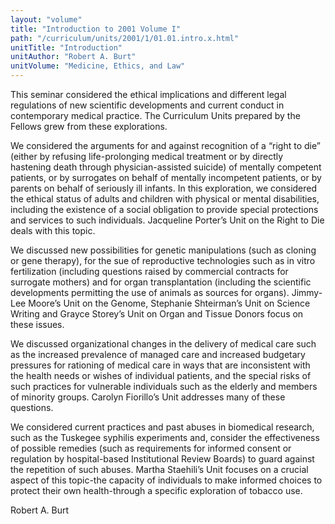```yaml
---
layout: "volume"
title: "Introduction to 2001 Volume I"
path: "/curriculum/units/2001/1/01.01.intro.x.html"
unitTitle: "Introduction"
unitAuthor: "Robert A. Burt"
unitVolume: "Medicine, Ethics, and Law"
---
```

<body>
 <p>
  This seminar considered the ethical implications and different legal regulations of new scientific developments and current conduct in contemporary medical practice. The Curriculum Units prepared by the Fellows grew from these explorations.
 </p>
<p>
  We considered the arguments for and against recognition of a “right to die” (either by refusing life-prolonging medical treatment or by directly hastening death through physician-assisted suicide) of mentally competent patients, or by surrogates on behalf of mentally incompetent patients, or by parents on behalf of seriously ill infants. In this exploration, we considered the ethical status of adults and children with physical or mental disabilities, including the existence of a social obligation to provide special protections and services to such individuals. Jacqueline Porter’s Unit on the Right to Die deals with this topic.
 </p>
<p>
  We discussed new possibilities for genetic manipulations (such as cloning or gene therapy), for the sue of reproductive technologies such as in vitro fertilization (including questions raised by commercial contracts for surrogate mothers) and for organ transplantation (including the scientific developments permitting the use of animals as sources for organs). Jimmy-Lee Moore’s Unit on the Genome, Stephanie Shteirman’s Unit on Science Writing and Grayce Storey’s Unit on Organ and Tissue Donors focus on these issues.
 </p>
<p>
  We discussed organizational changes in the delivery of medical care such as the increased prevalence of managed care and increased budgetary pressures for rationing of medical care in ways that are inconsistent with the health needs or wishes of individual patients, and the special risks of such practices for vulnerable individuals such as the elderly and members of minority groups. Carolyn Fiorillo’s Unit addresses many of these questions.
 </p>
<p>
  We considered current practices and past abuses in biomedical research, such as the Tuskegee syphilis experiments and, consider the effectiveness of possible remedies (such as requirements for informed consent or regulation by hospital-based Institutional Review Boards) to guard against the repetition of such abuses. Martha Staehili’s Unit focuses on a crucial aspect of this topic-the capacity of individuals to make informed choices to protect their own health-through a specific exploration of tobacco use.
 </p>
<p>
  Robert A. Burt
 </p>

</body>